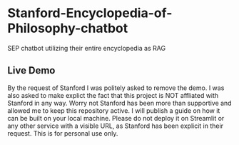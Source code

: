 # Stanford-Encyclopedia-of-Philosophy-chatbot
SEP chatbot utilizing their entire encyclopedia as RAG

## Live Demo
By the request of Stanford I was politely asked to remove the demo. I was also asked to make explict the fact that this project is NOT affliated with Stanford in any way.
Worry not Stanford has been more than supportive and allowed me to keep this repository active.
I will publish a guide on how it can be built on your local machine.
Please do not deploy it on Streamlit or any other service with a visible URL, as Stanford has been explicit in their request.
This is for personal use only.

